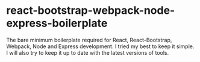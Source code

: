 # react-bootstrap-webpack-node-express-boilerplate
The bare minimum boilerplate required for React, React-Bootstrap, Webpack, Node and Express development. I tried my best to keep it simple. I will also try to keep it up to date with the latest versions of tools.
